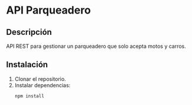 # API Parqueadero

## Descripción
API REST para gestionar un parqueadero que solo acepta motos y carros.

## Instalación
1. Clonar el repositorio.
2. Instalar dependencias:
   ```bash
   npm install

